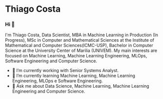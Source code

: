 # Thiago Costa

### Hi 👋
I'm Thiago Costa, Data Scientist, MBA in Machine Learning in Production (In Progress), MSc in Computer and Mathematical Sciences at the Institute of Mathematical and Computer Sciences(ICMC-USP), Bachelor in Computer Science at the University Center of Marilia (UNIVEM). My main interests are focused on Machine Learning, Machine Learning Engineering, MLOps, Software Engineering and Computer Science.
- 🔭 I’m currently working with Senior Systems Analyst.
- 🌱 I’m currently learning Machine Learning, Machine Learning Engineering, MLOps e Software Engineering.
- 💬 Ask me about Data Science, Machine Learning, Machine Learning Engineering and Computer Science.
